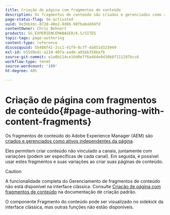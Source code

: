 ```yaml
---
title: Criação de página com fragmentos de conteúdo
description: Os fragmentos de conteúdo são criados e gerenciados como ativos independentes da página. Eles permitem criar conteúdo neutro ao canal, juntamente com variações.
page-status-flag: de-activated
uuid: 8e3bb1bc-8720-48e2-8d06-98fbab4dd4fd
contentOwner: Chris Bohnert
products: SG_EXPERIENCEMANAGER/6.5/SITES
topic-tags: page-authoring
content-type: reference
discoiquuid: 5b488f41-2cc1-41f9-8c7f-da851d325949
exl-id: b55d9edc-a210-407a-aa4b-a91bb358be7b
source-git-commit: e1a0b114ce16d0e7f6a464e9d30b8f111297bcc6
workflow-type: tm+mt
source-wordcount: '109'
ht-degree: 40%

---
```


# Criação de página com fragmentos de conteúdo{#page-authoring-with-content-fragments}

Os fragmentos de conteúdo do Adobe Experience Manager (AEM) são [criados e gerenciados como ativos independentes da página](/help/assets/content-fragments/content-fragments.md).

Eles permitem criar conteúdo não vinculado a canais, juntamente com variações (podem ser específicas de cada canal). Em seguida, é possível usar estes fragmentos e suas variações ao criar suas páginas de conteúdo.

>[!CAUTION]
>
>A funcionalidade completa do Gerenciamento de fragmentos de conteúdo não está disponível na interface clássica. Consulte [Criação de página com fragmentos de conteúdo](/help/sites-authoring/content-fragments.md) na documentação de criação padrão.
>
>O componente Fragmento do conteúdo pode ser visualizado no sidekick da interface clássica, mas outras funções não estão disponíveis.
